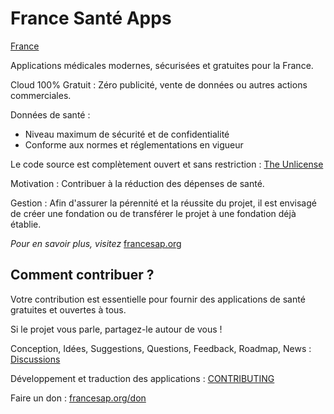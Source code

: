 # France Santé Apps 

[France](francesap.png)

Applications médicales modernes, sécurisées et gratuites pour la France.

Cloud 100% Gratuit : Zéro publicité, vente de données ou autres actions commerciales.

Données de santé :
- Niveau maximum de sécurité et de confidentialité
- Conforme aux normes et réglementations en vigueur

Le code source est complètement ouvert et sans restriction : [The Unlicense](LICENSE)

Motivation : Contribuer à la réduction des dépenses de santé.

Gestion : Afin d'assurer la pérennité et la réussite du projet, il est envisagé de créer une fondation ou de transférer le projet à une fondation déjà établie.

_Pour en savoir plus, visitez_ [francesap.org ](https://francesap.org)

## Comment contribuer ?

Votre contribution est essentielle pour fournir des applications de santé gratuites et ouvertes à tous.

Si le projet vous parle, partagez-le autour de vous !

Conception, Idées, Suggestions, Questions, Feedback, Roadmap, News :  [Discussions](../../discussions) 

Développement et traduction des applications : [CONTRIBUTING](CONTRIBUTING.md)

Faire un don : [francesap.org/don](https://francesap.org/don)



